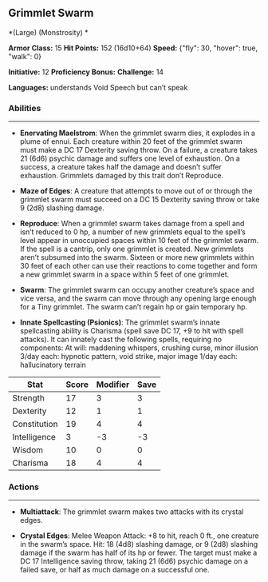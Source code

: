 ## Grimmlet Swarm
*(Large) (Monstrosity) *

**Armor Class:** 15
**Hit Points:** 152 (16d10+64)
**Speed:** {"fly": 30, "hover": true, "walk": 0}

**Initiative:** 12
**Proficiency Bonus:**
**Challenge:** 14

**Languages:** understands Void Speech but can’t speak

### Abilities
 --- 
- **Enervating Maelstrom**: When the grimmlet swarm dies, it explodes in a plume of ennui. Each creature within 20 feet of the grimmlet swarm must make a DC 17 Dexterity saving throw. On a failure, a creature takes 21 (6d6) psychic damage and suffers one level of exhaustion. On a success, a creature takes half the damage and doesn’t suffer exhaustion. Grimmlets damaged by this trait don’t Reproduce.

- **Maze of Edges**: A creature that attempts to move out of or through the grimmlet swarm must succeed on a DC 15 Dexterity saving throw or take 9 (2d8) slashing damage.

- **Reproduce**: When a grimmlet swarm takes damage from a spell and isn’t reduced to 0 hp, a number of new grimmlets equal to the spell’s level appear in unoccupied spaces within 10 feet of the grimmlet swarm. If the spell is a cantrip, only one grimmlet is created. New grimmlets aren’t subsumed into the swarm. Sixteen or more new grimmlets within 30 feet of each other can use their reactions to come together and form a new grimmlet swarm in a space within 5 feet of one grimmlet.

- **Swarm**: The grimmlet swarm can occupy another creature’s space and vice versa, and the swarm can move through any opening large enough for a Tiny grimmlet. The swarm can’t regain hp or gain temporary hp.

- **Innate Spellcasting (Psionics)**: The grimmlet swarm’s innate spellcasting ability is Charisma (spell save DC 17, +9 to hit with spell attacks). It can innately cast the following spells, requiring no components:
At will: maddening whispers, crushing curse, minor illusion
3/day each: hypnotic pattern, void strike, major image
1/day each: hallucinatory terrain



| Stat | Score | Modifier | Save |
| ---- | ---- | ---- | ---- |
| Strength | 17 | 3 | 3 |
| Dexterity | 12 | 1 | 1 |
| Constitution | 19 | 4 | 4 |
| Intelligence | 3 | -3 | -3 |
| Wisdom | 10 | 0 | 0 |
| Charisma | 18 | 4 | 4 |

### Actions
 --- 
- **Multiattack**: The grimmlet swarm makes two attacks with its crystal edges.

- **Crystal Edges**: Melee Weapon Attack: +8 to hit, reach 0 ft., one creature in the swarm’s space. Hit: 18 (4d8) slashing damage, or 9 (2d8) slashing damage if the swarm has half of its hp or fewer. The target must make a DC 17 Intelligence saving throw, taking 21 (6d6) psychic damage on a failed save, or half as much damage on a successful one.

